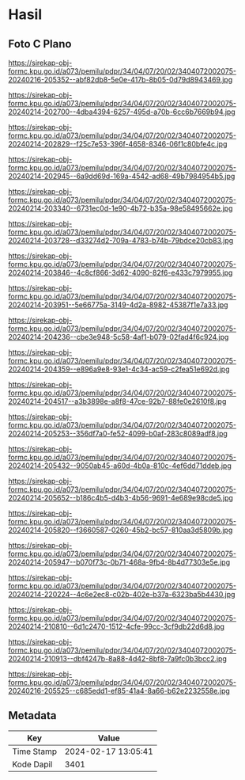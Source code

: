 # Hasil

## Foto C Plano

https://sirekap-obj-formc.kpu.go.id/a073/pemilu/pdpr/34/04/07/20/02/3404072002075-20240216-205352--abf82db8-5e0e-417b-8b05-0d79d8943469.jpg

https://sirekap-obj-formc.kpu.go.id/a073/pemilu/pdpr/34/04/07/20/02/3404072002075-20240214-202700--4dba4394-6257-495d-a70b-6cc6b7669b94.jpg

https://sirekap-obj-formc.kpu.go.id/a073/pemilu/pdpr/34/04/07/20/02/3404072002075-20240214-202829--f25c7e53-396f-4658-8346-06f1c80bfe4c.jpg

https://sirekap-obj-formc.kpu.go.id/a073/pemilu/pdpr/34/04/07/20/02/3404072002075-20240214-202945--6a9dd69d-169a-4542-ad68-49b7984954b5.jpg

https://sirekap-obj-formc.kpu.go.id/a073/pemilu/pdpr/34/04/07/20/02/3404072002075-20240214-203340--6731ec0d-1e90-4b72-b35a-98e58495662e.jpg

https://sirekap-obj-formc.kpu.go.id/a073/pemilu/pdpr/34/04/07/20/02/3404072002075-20240214-203728--d33274d2-709a-4783-b74b-79bdce20cb83.jpg

https://sirekap-obj-formc.kpu.go.id/a073/pemilu/pdpr/34/04/07/20/02/3404072002075-20240214-203846--4c8cf866-3d62-4090-82f6-e433c7979955.jpg

https://sirekap-obj-formc.kpu.go.id/a073/pemilu/pdpr/34/04/07/20/02/3404072002075-20240214-203951--5e66775a-3149-4d2a-8982-45387f1e7a33.jpg

https://sirekap-obj-formc.kpu.go.id/a073/pemilu/pdpr/34/04/07/20/02/3404072002075-20240214-204236--cbe3e948-5c58-4af1-b079-02fad4f6c924.jpg

https://sirekap-obj-formc.kpu.go.id/a073/pemilu/pdpr/34/04/07/20/02/3404072002075-20240214-204359--e896a9e8-93e1-4c34-ac59-c2fea51e692d.jpg

https://sirekap-obj-formc.kpu.go.id/a073/pemilu/pdpr/34/04/07/20/02/3404072002075-20240214-204517--a3b3898e-a8f8-47ce-92b7-88fe0e2610f8.jpg

https://sirekap-obj-formc.kpu.go.id/a073/pemilu/pdpr/34/04/07/20/02/3404072002075-20240214-205253--356df7a0-fe52-4099-b0af-283c8089adf8.jpg

https://sirekap-obj-formc.kpu.go.id/a073/pemilu/pdpr/34/04/07/20/02/3404072002075-20240214-205432--9050ab45-a60d-4b0a-810c-4ef6dd71ddeb.jpg

https://sirekap-obj-formc.kpu.go.id/a073/pemilu/pdpr/34/04/07/20/02/3404072002075-20240214-205652--b186c4b5-d4b3-4b56-9691-4e689e98cde5.jpg

https://sirekap-obj-formc.kpu.go.id/a073/pemilu/pdpr/34/04/07/20/02/3404072002075-20240214-205820--f3660587-0260-45b2-bc57-810aa3d5809b.jpg

https://sirekap-obj-formc.kpu.go.id/a073/pemilu/pdpr/34/04/07/20/02/3404072002075-20240214-205947--b070f73c-0b71-468a-9fb4-8b4d77303e5e.jpg

https://sirekap-obj-formc.kpu.go.id/a073/pemilu/pdpr/34/04/07/20/02/3404072002075-20240214-220224--4c6e2ec8-c02b-402e-b37a-6323ba5b4430.jpg

https://sirekap-obj-formc.kpu.go.id/a073/pemilu/pdpr/34/04/07/20/02/3404072002075-20240214-210810--6d1c2470-1512-4cfe-99cc-3cf9db22d6d8.jpg

https://sirekap-obj-formc.kpu.go.id/a073/pemilu/pdpr/34/04/07/20/02/3404072002075-20240214-210913--dbf4247b-8a88-4d42-8bf8-7a9fc0b3bcc2.jpg

https://sirekap-obj-formc.kpu.go.id/a073/pemilu/pdpr/34/04/07/20/02/3404072002075-20240216-205525--c685edd1-ef85-41a4-8a66-b62e2232558e.jpg


## Metadata

| Key        | Value               |
| ---------- | ------------------- |
| Time Stamp | 2024-02-17 13:05:41 |
| Kode Dapil | 3401                |



